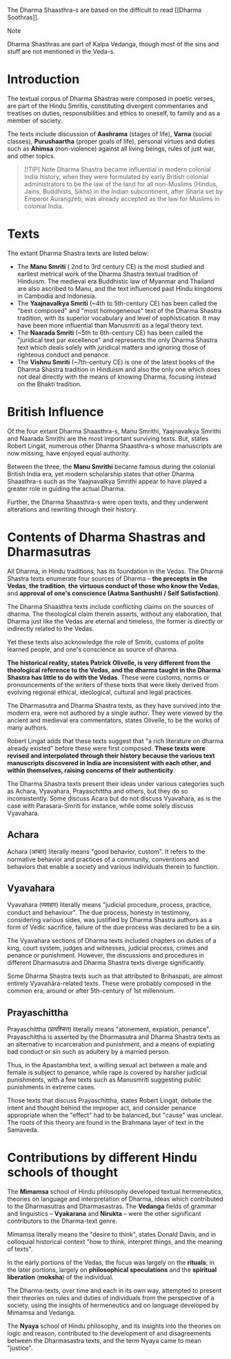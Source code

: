 The Dharma Shaasthra-s are based on the difficult to read [[Dharma Soothras]].

> [!NOTE]
> Dharma Shasthras are part of Kalpa Vedanga, though most of the sins and stuff are not mentioned in the Veda-s.
# Introduction
The textual corpus of Dharma Shastras were composed in poetic verses, are part of the Hindu Smritis, constituting divergent commentaries and treatises on duties, responsibilities and ethics to oneself, to family and as a member of society.

The texts include discussion of **Aashrama** (stages of life), **Varna** (social classes), **Purushaartha** (proper goals of life), personal virtues and duties such as **Ahimsa** (non-violence) against all living beings, rules of just war, and other topics.

> [!TIP] Note
> Dharma Shastra became influential in modern colonial India history, when they were formulated by early British colonial administrators to be the law of the land for all non-Muslims (Hindus, Jains, Buddhists, Sikhs) in the Indian subcontinent, after Sharia set by Emperor Aurangzeb, was already accepted as the law for Muslims in colonial India.
# Texts
The extant Dharma Shastra texts are listed below:

- The **Manu Smriti** ( 2nd to 3rd century CE) is the most studied and earliest metrical work of the Dharma Shastra textual tradition of Hinduism. The medieval era Buddhistic law of Myanmar and Thailand are also ascribed to Manu, and the text influenced past Hindu kingdoms in Cambodia and Indonesia.
- The **Yaajnavalkya Smriti** (~4th to 5th-century CE) has been called the "best composed" and "most homogeneous" text of the Dharma Shastra tradition, with its superior vocabulary and level of sophistication. It may have been more influential than Manusmriti as a legal theory text.
- The **Naarada Smriti** (~5th to 6th-century CE) has been called the "juridical text par excellence" and represents the only Dharma Shastra text which deals solely with juridical matters and ignoring those of righteous conduct and penance.
- The **Vishnu Smriti** (~7th-century CE) is one of the latest books of the Dharma Shastra tradition in Hinduism and also the only one which does not deal directly with the means of knowing Dharma, focusing instead on the Bhakti tradition.
# British Influence
Of the four extant Dharma Shaasthra-s, Manu Smrithi, Yaajnavalkya Smrithi and Naarada Smrithi are the most important surviving texts. But, states Robert Lingat, numerous other Dharma Shaasthra-s whose manuscripts are now missing, have enjoyed equal authority.

Between the three, the **Manu Smrithi** became famous during the colonial British India era, yet modern scholarship states that other Dharma Shaasthra-s such as the Yaajnavalkya Smrithi appear to have played a greater role in guiding the actual Dharma.

Further, the Dharma Shaasthra-s were open texts, and they underwent alterations and rewriting through their history.
# Contents of Dharma Shastras and Dharmasutras
All Dharma, in Hindu traditions, has its foundation in the Vedas. The Dharma Shastra texts enumerate four sources of Dharma – **the precepts in the Vedas**, **the tradition**, **the virtuous conduct of those who know the Vedas**, and **approval of one's conscience (Aatma Santhushti / Self Satisfaction)**.

The Dharma Shaasthra texts include conflicting claims on the sources of dharma. The theological claim therein asserts, without any elaboration, that Dharma just like the Vedas are eternal and timeless, the former is directly or indirectly related to the Vedas. 

Yet these texts also acknowledge the role of Smriti, customs of polite learned people, and one's conscience as source of dharma.

**The historical reality, states Patrick Olivelle, is very different from the theological reference to the Vedas, and the dharma taught in the Dharma Shastra has little to do with the Vedas**. These were customs, norms or pronouncements of the writers of these texts that were likely derived from evolving regional ethical, ideological, cultural and legal practices.

The Dharmasutra and Dharma Shastra texts, as they have survived into the modern era, were not authored by a single author. They were viewed by the ancient and medieval era commentators, states Olivelle, to be the works of many authors.

Robert Lingat adds that these texts suggest that "a rich literature on dharma already existed" before these were first composed. **These texts were revised and interpolated through their history because the various text manuscripts discovered in India are inconsistent with each other, and within themselves, raising concerns of their authenticity**.

The Dharma Shastra texts present their ideas under various categories such as Achara, Vyavahara, Prayaschittha and others, but they do so inconsistently. Some discuss Acara but do not discuss Vyavahara, as is the case with Parasara-Smriti for instance, while some solely discuss Vyavahara.
## Achara
Achara (आचार) literally means "good behavior, custom". It refers to the normative behavior and practices of a community, conventions and behaviors that enable a society and various individuals therein to function.
## Vyavahara
Vyavahara (व्यवहार) literally means "judicial procedure, process, practice, conduct and behaviour". The due process, honesty in testimony, considering various sides, was justified by Dharma Shastra authors as a form of Vedic sacrifice, failure of the due process was declared to be a sin.

The Vyavahara sections of Dharma texts included chapters on duties of a king, court system, judges and witnesses, judicial process, crimes and penance or punishment. However, the discussions and procedures in different Dharmasutra and Dharma Shastra texts diverge significantly.

Some Dharma Shastra texts such as that attributed to Brihaspati, are almost entirely Vyavahāra-related texts. These were probably composed in the common era, around or after 5th-century of 1st millennium.
## Prayaschittha
Prayaschittha (प्रायश्चित्त) literally means "atonement, expiation, penance". Prayaschittha is asserted by the Dharmasutra and Dharma Shastra texts as an alternative to incarceration and punishment, and a means of expiating bad conduct or sin such as adultery by a married person. 

Thus, in the Apastambha text, a willing sexual act between a male and female is subject to penance, while rape is covered by harsher judicial punishments, with a few texts such as Manusmriti suggesting public punishments in extreme cases.

Those texts that discuss Prayaschittha, states Robert Lingat, debate the intent and thought behind the improper act, and consider penance appropriate when the "effect" had to be balanced, but "cause" was unclear. The roots of this theory are found in the Brahmana layer of text in the Samaveda.
# Contributions by different Hindu schools of thought
The **Mimamsa** school of Hindu philosophy developed textual hermeneutics, theories on language and interpretation of Dharma, ideas which contributed to the Dharmasutras and Dharmasastras. The **Vedanga** fields of grammar and linguistics – **Vyakarana** and **Nirukta** – were the other significant contributors to the Dharma-text genre.

Mimamsa literally means the "desire to think", states Donald Davis, and in colloquial historical context "how to think, interpret things, and the meaning of texts".

In the early portions of the Vedas, the focus was largely on the **rituals**; in the later portions, largely on **philosophical speculations** and the **spiritual liberation** (**moksha**) of the individual. 

The Dharma-texts, over time and each in its own way, attempted to present their theories on rules and duties of individuals from the perspective of a society, using the insights of hermeneutics and on language developed by Mimamsa and Vedanga.

The **Nyaya** school of Hindu philosophy, and its insights into the theories on logic and reason, contributed to the development of and disagreements between the Dharmasastra texts, and the term Nyaya came to mean "justice".